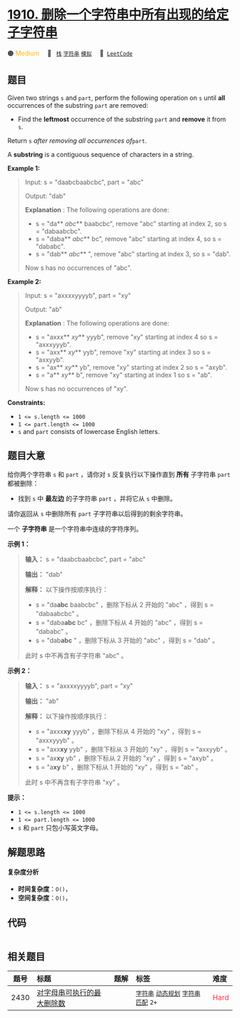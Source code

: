 # [1910. 删除一个字符串中所有出现的给定子字符串](https://leetcode.com/problems/remove-all-occurrences-of-a-substring)

🟠 <font color=#ffb800>Medium</font>&emsp; 🔖&ensp; [`栈`](/leetcode/outline/tag/stack.md) [`字符串`](/leetcode/outline/tag/string.md) [`模拟`](/leetcode/outline/tag/simulation.md)&emsp; 🔗&ensp;[`LeetCode`](https://leetcode.com/problems/remove-all-occurrences-of-a-substring)


## 题目

Given two strings `s` and `part`, perform the following operation on `s` until
**all** occurrences of the substring `part` are removed:

  * Find the **leftmost** occurrence of the substring `part` and **remove** it from `s`.

Return `s` _after removing all occurrences of_`part`.

A **substring** is a contiguous sequence of characters in a string.



**Example 1:**

> Input: s = "daabcbaabcbc", part = "abc"
> 
> Output: "dab"
> 
> **Explanation** : The following operations are done:
> - s = "da** _abc_** baabcbc", remove "abc" starting at index 2, so s = "dabaabcbc".
> - s = "daba** _abc_** bc", remove "abc" starting at index 4, so s = "dababc".
> - s = "dab** _abc_** ", remove "abc" starting at index 3, so s = "dab".
> 
> Now s has no occurrences of "abc".

**Example 2:**

> Input: s = "axxxxyyyyb", part = "xy"
> 
> Output: "ab"
> 
> **Explanation** : The following operations are done:
> - s = "axxx** _xy_** yyyb", remove "xy" starting at index 4 so s = "axxxyyyb".
> - s = "axx** _xy_** yyb", remove "xy" starting at index 3 so s = "axxyyb".
> - s = "ax** _xy_** yb", remove "xy" starting at index 2 so s = "axyb".
> - s = "a** _xy_** b", remove "xy" starting at index 1 so s = "ab".
> 
> Now s has no occurrences of "xy".

**Constraints:**

  * `1 <= s.length <= 1000`
  * `1 <= part.length <= 1000`
  * `s`​​​​​​ and `part` consists of lowercase English letters.


## 题目大意

给你两个字符串 `s` 和 `part` ，请你对 `s` 反复执行以下操作直到 **所有** 子字符串 `part` 都被删除：

  * 找到 `s` 中 **最左边** 的子字符串 `part` ，并将它从 `s` 中删除。

请你返回从 `s` 中删除所有 `part` 子字符串以后得到的剩余字符串。

一个 **子字符串** 是一个字符串中连续的字符序列。

**示例 1：**

> 
> 
> 
> 
> 
> **输入：** s = "daabcbaabcbc", part = "abc"
> 
> **输出：** "dab"
> 
> **解释：** 以下操作按顺序执行：
> - s = "da**abc** baabcbc" ，删除下标从 2 开始的 "abc" ，得到 s = "dabaabcbc" 。
> - s = "daba**abc** bc" ，删除下标从 4 开始的 "abc" ，得到 s = "dababc" 。
> - s = "dab**abc** " ，删除下标从 3 开始的 "abc" ，得到 s = "dab" 。
> 
> 此时 s 中不再含有子字符串 "abc" 。
> 
> 

**示例 2：**

> 
> 
> 
> 
> 
> **输入：** s = "axxxxyyyyb", part = "xy"
> 
> **输出：** "ab"
> 
> **解释：** 以下操作按顺序执行：
> - s = "axxx**xy** yyyb" ，删除下标从 4 开始的 "xy" ，得到 s = "axxxyyyb" 。
> - s = "axx**xy** yyb" ，删除下标从 3 开始的 "xy" ，得到 s = "axxyyb" 。
> - s = "ax**xy** yb" ，删除下标从 2 开始的 "xy" ，得到 s = "axyb" 。
> - s = "a**xy** b" ，删除下标从 1 开始的 "xy" ，得到 s = "ab" 。
> 
> 此时 s 中不再含有子字符串 "xy" 。
> 
> 

**提示：**

  * `1 <= s.length <= 1000`
  * `1 <= part.length <= 1000`
  * `s`​​​​​​ 和 `part` 只包小写英文字母。


## 解题思路

#### 复杂度分析

- **时间复杂度**：`O()`，
- **空间复杂度**：`O()`，

## 代码

```javascript

```

## 相关题目

<!-- prettier-ignore -->
| 题号 | 标题 | 题解 | 标签 | 难度 |
| :------: | :------ | :------: | :------ | :------ |
| 2430 | [对字母串可执行的最大删除数](https://leetcode.com/problems/maximum-deletions-on-a-string) |  |  [`字符串`](/leetcode/outline/tag/string.md) [`动态规划`](/leetcode/outline/tag/dynamic-programming.md) [`字符串匹配`](/leetcode/outline/tag/string-matching.md) `2+` | <font color=#ff334b>Hard</font> |

<style>
.blue {
    background-color: #096dd9;
    padding: 0.25rem 0.5rem;
    margin: 0;
    font-size: 0.85em;
    border-radius: 3px;
    color: white;
    font-weight: 500;
}
table th:first-of-type { width: 10%; }
table th:nth-of-type(2) { width: 35%; }
table th:nth-of-type(3) { width: 10%; }
table th:nth-of-type(4) { width: 35%; }
table th:nth-of-type(5) { width: 10%; }
</style>
